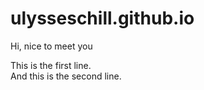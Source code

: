 # ulysseschill.github.io
Hi, nice to meet you 
<p>This is the first line.<br>
And this is the second line.</p>

